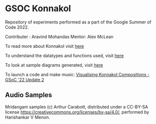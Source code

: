 # GSOC Konnakol

Repository of experiments performed as a part of the Google Summer of Code 2022.

Contributer : Aravind Mohandas
Mentor: Alex McLean

To read more about Konnakol visit [here](ABOUT_KONNAKOL.md)

To understand the datatypes and functions used, visit [here](HOW_TO_USE.md)

To look at sample diagrams generated, visit [here](samplediags/)

To launch a code and make music: [Visualising Konnakol Compositions - GSoC '22 Update 2](https://dev.to/aravindmohandas/visualising-konnakol-compositions-gsoc-22-update-2-16pc)

## Audio Samples

Mridangam samples (c) Arthur Carabott, distributed under a CC-BY-SA license https://creativecommons.org/licenses/by-sa/4.0/, performed by Harishankar V Menon.
